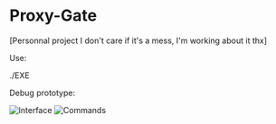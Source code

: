 # Proxy-Gate
[Personnal project I don't care if it's a mess, I'm working about it thx]

Use: 

./EXE 
                                
Debug prototype:
                               
<img src="https://i.imgur.com/B02tuf1.png" alt="Interface">
<img src="https://image.ibb.co/gBATBV/oemgaproxy.png" alt="Commands">

